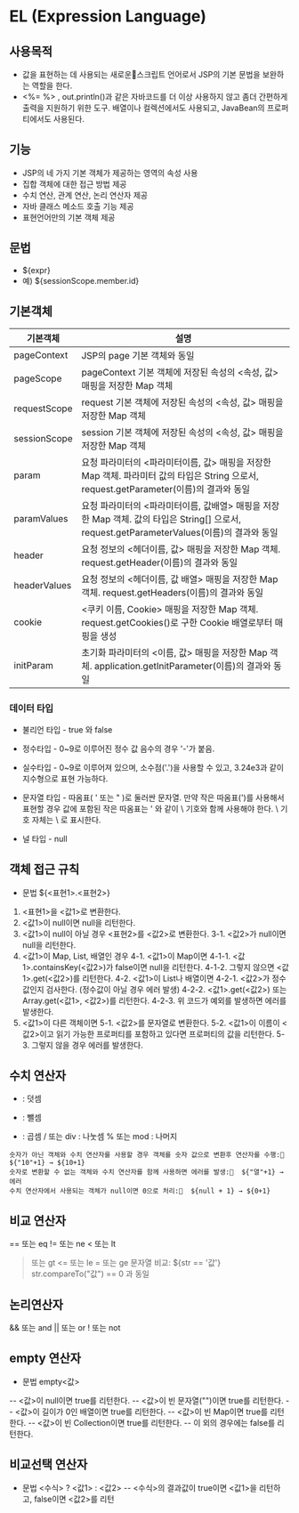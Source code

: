 # EL (Expression Language)
## 사용목적
- 값을 표현하는 데 사용되는 새로운스크립트 언어로서 JSP의 기본 문법을 보완하는 역할을 한다.  
- <%= %> , out.println()과 같은 자바코드를 더 이상 사용하지 않고 좀더 간편하게 출력을 지원하기 위한 도구.
  배열이나 컬렉션에서도 사용되고, JavaBean의 프로퍼티에서도 사용된다.


## 기능
- JSP의 네 가지 기본 객체가 제공하는 영역의 속성 사용
- 집합 객체에 대한 접근 방법 제공
- 수치 연산, 관계 연산, 논리 연산자 제공
- 자바 클래스 메소드 호출 기능 제공
- 표현언어만의 기본 객체 제공

## 문법
- ${expr}
- 예) ${sessionScope.member.id}  

## 기본객체
|기본객체 | 설명 |
| -------|-------------|
|pageContext|JSP의 page 기본 객체와 동일|
|pageScope |pageContext 기본 객체에 저장된 속성의 <속성, 값> 매핑을 저장한 Map 객체|
|requestScope|request 기본 객체에 저장된 속성의 <속성, 값> 매핑을 저장한 Map 객체|
|sessionScope|session 기본 객체에 저장된 속성의 <속성, 값> 매핑을 저장한 Map 객체|
|param|요청 파라미터의 <파라미터이름, 값> 매핑을 저장한 Map 객체. 파라미터 값의 타입은 String 으로서, request.getParameter(이름)의 결과와 동일 |
|paramValues|요청 파라미터의 <파라미터이름, 값배열> 매핑을 저장한 Map 객체. 값의 타입은 String[] 으로서, request.getParameterValues(이름)의 결과와 동일|
|header|요청 정보의 <헤더이름, 값> 매핑을 저장한 Map 객체. request.getHeader(이름)의 결과와 동일 |
|headerValues|요청 정보의 <헤더이름, 값 배열> 매핑을 저장한 Map 객체. request.getHeaders(이름)의 결과와 동일|
|cookie|<쿠키 이름, Cookie> 매핑을 저장한 Map 객체. request.getCookies()로 구한 Cookie 배열로부터 매핑을 생성|
|initParam|초기화 파라미터의 <이름, 값> 매핑을 저장한 Map 객체. application.getInitParameter(이름)의 결과와 동일|

### 데이터 타입
- 불리언 타입 - true 와 false

- 정수타입 - 0~9로 이루어진 정수 값 음수의 경우 '-'가 붙음.

- 실수타입 - 0~9로 이루어져 있으며, 소수점('.')을 사용할 수 있고,
    3.24e3과 같이 지수형으로 표현 가능하다.

- 문자열 타입 - 따옴표( ' 또는 " )로 둘러싼 문자열. 만약 작은 따옴표(')를 사용해서 표현할 경우 값에 포함된 작은 따옴표는 \' 와 같이 \ 기호와 함께 사용해야 한다. \ 기호 자체는 \\ 로 표시한다.

- 널 타입 - null

## 객체 접근 규칙
- 문법   ${<표현1>.<표현2>}
1. <표현1>을 <값1>로 변환한다.
2. <값1>이 null이면 null을 리턴한다.
3.  <값1>이 null이 아닐 경우 <표현2>를 <값2>로 변환한다.
  3-1. <값2>가 null이면 null을 리턴한다.
4. <값1>이 Map, List, 배열인 경우
  4-1. <값1>이 Map이면
    4-1-1. <값1>.containsKey(<값2>)가 false이면 null을 리턴한다.
    4-1-2. 그렇지 않으면 <값1>.get(<값2>)를 리턴한다.
  4-2. <값1>이 List나 배열이면
    4-2-1. <값2>가 정수값인지 검사한다. (정수값이 아닐 경우 에러 발생)
    4-2-2. <값1>.get(<값2>) 또는 Array.get(<값1>, <값2>)를 리턴한다.
    4-2-3. 위 코드가 예외를 발생하면 에러를 발생한다.
5. <값1>이 다른 객체이면
  5-1. <값2>를 문자열로 변환한다.
  5-2. <값1>이 이름이 <값2>이고 읽기 가능한 프로퍼티를 포함하고 있다면 프로퍼티의 값을 리턴한다.
  5-3. 그렇지 않을 경우 에러를 발생한다.

## 수치 연산자
+ : 덧셈
- : 뺄셈
* : 곱셈
/ 또는 div : 나눗셈
% 또는 mod : 나머지
```
숫자가 아닌 객체와 수치 연산자를 사용할 경우 객체를 숫자 값으로 변환후 연산자를 수행:  ${"10"+1} → ${10+1}
숫자로 변환할 수 없는 객체와 수치 연산자를 함께 사용하면 에러를 발생:  ${"열"+1} → 에러
수치 연산자에서 사용되는 객체가 null이면 0으로 처리:  ${null + 1} → ${0+1}
```
## 비교 연산자
== 또는 eq
!= 또는 ne
< 또는 lt
> 또는 gt
<= 또는 le
>= 또는 ge
문자열 비교: ${str == '값'} str.compareTo("값") == 0 과 동일

## 논리연산자
&& 또는 and
|| 또는 or
! 또는 not

## empty 연산자
- 문법    empty<값>

-- <값>이 null이면 true를 리턴한다.
-- <값>이 빈 문자열("")이면 true를 리턴한다.
-- <값>이 길이가 0인 배열이면 true를 리턴한다.
-- <값>이 빈 Map이면 true를 리턴한다.
-- <값>이 빈 Collection이면 true를 리턴한다.
-- 이 외의 경우에는 false를 리턴한다.

##  비교선택 연산자
- 문법  <수식> ? <값1> : <값2>
-- <수식>의 결과값이 true이면 <값1>을 리턴하고, false이면 <값2>를 리턴
